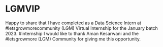 # LGMVIP
Happy to share that I have completed as a Data Science Intern at #letsgrowmorecommunity (LGM) Virtual Internship for the January batch 2023.  #internship  I would like to thank Aman Kesarwani and the #letsgrowmore (LGM) Community for giving me this opportunity.  
